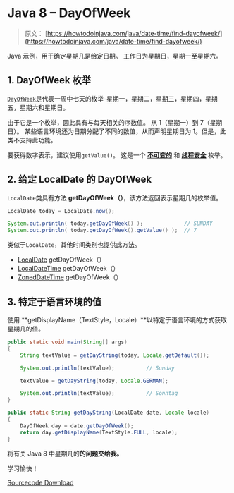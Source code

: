# Java 8 – DayOfWeek

> 原文： [https://howtodoinjava.com/java/date-time/find-dayofweek/](https://howtodoinjava.com/java/date-time/find-dayofweek/)

Java 示例，用于确定星期几是给定日期。 工作日为星期日，星期一至星期六。

## 1\. DayOfWeek 枚举

[`DayOfWeek`](https://docs.oracle.com/javase/8/docs/api/java/time/DayOfWeek.html)是代表一周中七天的枚举-星期一，星期二，星期三，星期四，星期五，星期六和星期日。

由于它是一个枚举，因此具有与每天相关的序数值。 从 1（星期一）到 7（星期日）。 某些语言环境还为日期分配了不同的数值，从而声明星期日为 1。但是，此类不支持此功能。

要获得数字表示，建议使用`getValue()`。 这是一个 **[不可变的](https://howtodoinjava.com/java/basics/how-to-make-a-java-class-immutable/)** 和 **[线程安全](https://howtodoinjava.com/java/multi-threading/what-is-thread-safety/)** 枚举。

## 2\. 给定 LocalDate 的 DayOfWeek

`LocalDate`类具有方法 **getDayOfWeek（）**，该方法返回表示星期几的枚举值。

```java
LocalDate today = LocalDate.now();

System.out.println( today.getDayOfWeek() );				// SUNDAY
System.out.println( today.getDayOfWeek().getValue() );	// 7

```

类似于`LocalDate`，其他时间类别也提供此方法。

*   [LocalDate](https://howtodoinjava.com/java/date-time/java-time-localdate-class/) getDayOfWeek（）
*   [LocalDateTime](https://howtodoinjava.com/java/date-time/java-localdatetime-class/) getDayOfWeek（）
*   [ZonedDateTime](https://howtodoinjava.com/java/date-time/zoneddatetime-class/) getDayOfWeek（）

## 3\. 特定于语言环境的值

使用 **getDisplayName（TextStyle，Locale）**以特定于语言环境的方式获取星期几的值。

```java
public static void main(String[] args) 
{	
	String textValue = getDayString(today, Locale.getDefault());

	System.out.println(textValue);			// Sunday

	textValue = getDayString(today, Locale.GERMAN);

	System.out.println(textValue);			// Sonntag
}

public static String getDayString(LocalDate date, Locale locale) 
{
    DayOfWeek day = date.getDayOfWeek();
    return day.getDisplayName(TextStyle.FULL, locale);
}

```

将有关 Java 8 中星期几的**的问题交给我。**

学习愉快！

[Sourcecode Download](https://github.com/lokeshgupta1981/Core-Java/tree/master/src/com/howtodoinjava/core/datetime)